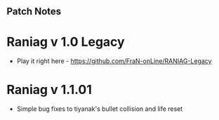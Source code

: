 ## Patch Notes 

# Raniag v 1.0 Legacy 
- Play it right here - https://github.com/FraN-onLine/RANIAG-Legacy

# Raniag v 1.1.01
- Simple bug fixes to tiyanak's bullet collision and life reset  
